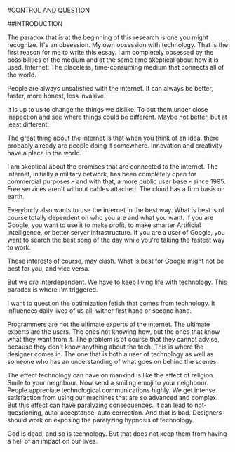 #CONTROL AND QUESTION

##INTRODUCTION

The paradox that is at the beginning of this research is one you might recognize. It's an obsession. My own obsession with technology. That is the first reason for me to write this essay. I am completely obsessed by the possibilities of the medium and at the same time skeptical about how it is used. Internet: The placeless, time-consuming medium that connects all of the world.

People are always unsatisfied with the internet. It can always be better, faster, more honest, less invasive.

It is up to us to change the things we dislike. To put them under close inspection and see where things could be different. Maybe not better, but at least different.

The great thing about the internet is that when you think of an idea, there probably already are people doing it somewhere. Innovation and creativity have a place in the world.

I am skeptical about the promises that are connected to the internet. The internet, initially a military network, has been completely open for commercial purposes - and with that, a more public user base - since 1995. Free services aren't without cables attached. The cloud has a firm basis on earth.

Everybody also wants to use the internet in the best way. What is best is of course totally dependent on who you are and what you want. If you are Google, you want to use it to make profit, to make smarter Artificial Intelligence, or better server infrastructure. If you are a user of Google, you want to search the best song of the day while you're taking the fastest way to work.

These interests of course, may clash. What is best for Google might not be best for you, and vice versa.

But we _are_ interdependent. We have to keep living life with technology. This paradox is where I'm triggered.

I want to question the optimization fetish that comes from technology. It influences daily lives of us all, wither first hand or second hand. 

Programmers are not the ultimate experts of the internet. The ultimate experts are the users. The ones not knowing how, but the ones that know what they want from it. The problem is of course that they cannot advise, because they don't know anything about the tech. This is where the designer comes in. The one that is both a user of technology as well as someone who has an understanding of what goes on behind the scenes. 

The effect technology can have on mankind is like the effect of religion. Smile to your neighbour. Now send a smiling emoji to your neighbour. People appreciate technological communications highly. We get intense satisfaction from using our machines that are so advanced and complex. But this effect can have paralyzing consequences. It can lead to not-questioning, auto-acceptance, auto correction. And that is bad. Designers should work on exposing the paralyzing hypnosis of technology. 

God is dead, and so is technology. But that does not keep them from having a hell of an impact on our lives.